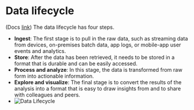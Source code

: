# Data lifecycle
(Docs [link](https://cloud.google.com/architecture/data-lifecycle-cloud-platform))
The data lifecycle has four steps.
-   **Ingest**: The first stage is to pull in the raw data, such as streaming data from devices, on-premises batch data, app logs, or mobile-app user events and analytics.
-   **Store**: After the data has been retrieved, it needs to be stored in a format that is durable and can be easily accessed.
-   **Process and analyze**: In this stage, the data is transformed from raw form into actionable information.
-   **Explore and visualize**: The final stage is to convert the results of the analysis into a format that is easy to draw insights from and to share with colleagues and peers.
- ![Data Lifecycle](https://cloud.google.com/architecture/images/data-lifecycle-2.svg)
